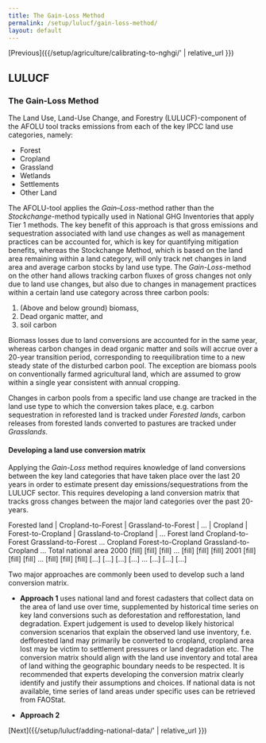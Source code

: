 ```yaml
---
title: The Gain-Loss Method
permalink: /setup/lulucf/gain-loss-method/
layout: default
---
```

[Previous]({{/setup/agriculture/calibrating-to-nghgi/' | relative_url }})
## LULUCF
### The Gain-Loss Method

The Land Use, Land-Use Change, and Forestry (LULUCF)-component of the AFOLU tool tracks emissions from each of the key IPCC land use categories, namely:
- Forest
- Cropland
- Grassland
- Wetlands
- Settlements
- Other Land

The AFOLU-tool applies the _Gain–Loss_-method rather than the _Stockchange_-method typically used in National GHG Inventories that apply Tier 1 methods. The key benefit of this approach is that gross emissions and sequestration associated with land use changes as well as management practices can be accounted for, which is key for quantifying mitigation benefits, whereas the Stockchange Method, which is based on the land area remaining within a land category, will only track net changes in land area and average carbon stocks by land use type. The _Gain-Loss_-method on the other hand allows tracking carbon fluxes of gross changes not only due to land use changes, but also due to changes in management practices within a certain land use category across three carbon pools: 
1) (Above and below ground) biomass, 
2) Dead organic matter, and
3) soil carbon

Biomass losses due to land conversions are accounted for in the same year, whereas carbon changes in dead organic matter and soils will accrue over a 20-year transition period, corresponding to reequilibration time to a new steady state of the disturbed carbon pool. The exception are biomass pools on conventionally farmed agricultural land, which are assumed to grow within a single year consistent with annual cropping.

Changes in carbon pools from a specific land use change are tracked in the land use type to which the conversion takes place, e.g. carbon sequestration in reforested land is tracked under _Forested lands_, carbon releases from forested lands converted to pastures are tracked under _Grasslands_.

#### Developing a land use conversion matrix

Applying the _Gain-Loss_ method requires knowledge of land conversions between the key land categories that have taken place over the last 20 years in order to estimate present day emissions/sequestrations from the LULUCF sector. This requires developing a land conversion matrix that tracks gross changes between the major land categories over the past 20-years.

Forested land | Cropland-to-Forest | Grassland-to-Forest | ... | Cropland | Forest-to-Cropland | Grassland-to-Cropland | ...
Forest land	Cropland-to-Forest	Grassland-to-Forest	…	Cropland	Forest-to-Cropland	Grassland-to-Cropland	…	Total national area
2000	[fill]	[fill]	[fill]	…	[fill]	[fill]	[fill]
2001  [fill]	[fill]	[fill]	…	[fill]	[fill]	[fill]
[...]  [...]	[...]	[...]	…	[...]	[...]	[...]

Two major approaches are commonly been used to develop such a land conversion matrix.
- **Approach 1** uses national land and forest cadasters that collect data on the area of land use over time, supplemented by historical time series on key land conversions such as deforestation and refforestation, land degradation. Expert judgement is used to develop likely historical conversion scenarios that explain the observed land use inventory, f.e. defforested land may primarily be converted to cropland, cropland area lost may be victim to settlement pressures or land degradation etc. The conversion matrix should align with the land use inventory and total area of land withing the geographic boundary needs to be respected. It is recommended that experts developing the conversion matrix clearly identify and justify their assumptions and choices. If national data is not available, time series of land areas under specific uses can be retrieved from FAOStat.

- **Approach 2**

[Next]({{/setup/lulucf/adding-national-data/' | relative_url }})
